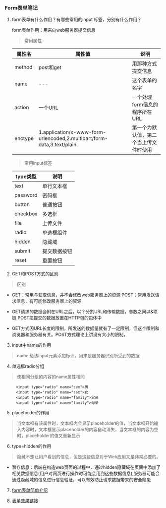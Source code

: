 ### Form表单笔记
1. form表单有什么作用？有哪些常用的input 标签，分别有什么作用？

   form表单作用：用来向web服务器提交信息
   
   > 常用属性
   
   |属性名|属性值|说明|
   |---|---|---|
   |method|post和get|用那种方式提交信息|
   |name|---|这个表单的名字|
   |action|一个URL|一个处理form信息的程序所在URL|
   |enctype|1.application/x-www-form-urlencoded,2.multipart/form-data,3.text/plain|第一个为默认值，第二个当上传文件时使用|
   
   
   >常用input标签
   
   |type类型|说明|
   |---|---|
   |text|单行文本框|
   |password|密码框|
   |button|普通按钮|
   |checkbox|多选框|
   |file|上传文件|
   |radio|单选框组件|
   |hidden|隐藏域|
   |submit|提交数据按钮|
   |reset|重置按钮|

   
2. GET和POST方式的区别
   
  > 区别 
   
   * GET：常用与获取信息，并不会修改web服务器上的资源
    POST：常用发送请求信息，有可能修改服务器上的资源
   
   * GET请求的数据会附在URL之后，以？分割URL和传输数据，参数之间以&项链
     POST把提交的数据放置在HTTP包的包体中
     
   * GET方式因URL长度的限制，所发送的数据量就有了一定限制，但这个限制和浏览器和服务器有关。POST方式理论上讲没有大小的限制，
 
3. input中name的作用

  > name 给该input元素添加标识，用来是服务器识别所受到的数据
  
4. 单选框radio分组
  
  > 使相同分组的内容的name属性相同
  
  ```
       <input type="radio" name="sex">男
       <input type="radio" name="sex">女
       <input type="radio" name="family">父亲
       <input type="radio" name="family">母亲
  ```
  
5.  placeholder的作用

> 当文本框有该属性时，文本框内会显示placeholder的值，当文本框开始输入内容时，文本框显示placeholder的内容自动消失，当文本框的内容为空时，placeholder的值又重新显示

6. type=hidden的作用

> 隐藏不想让用户看到的信息，但是这些信息对于Web应用又是非常必要的。
    
   *  暂存信息：后端在构造web页面的过程中，通过hidden隐藏域在页面中添加了相关数据信息(用户对网页进行操作时可能会用到这些数据信息),服务器可能会通过隐藏域的信息进行信息验证，可以有效防止请求数据带来的安全隐患
   
   
7.   [form表单简单介绍](http://www.jianshu.com/p/a870ba51dfb8)
  

8. [表单效果链接](https://zbhgit.github.io/learn-task/task5/)